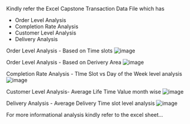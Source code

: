 Kindly refer the Excel Capstone Transaction Data File which has 
- Order Level Analysis
- Completion Rate Analysis
- Customer Level Analysis
- Delivery Analysis

Order Level Analysis - Based on Time slots
![image](https://github.com/user-attachments/assets/229e2ea8-c7e8-4ba3-97c9-e2da36240c8f)

Order Level Analysis - Based on Derivery Area
![image](https://github.com/user-attachments/assets/72ef8de2-cd49-46e9-a271-f0d5b7955ba0)

Completion Rate Analysis - TIme Slot vs Day of the Week level analysis
![image](https://github.com/user-attachments/assets/e3d16096-211a-42a1-aec1-4c6495066aef)

Customer Level Analysis- Average Life Time Value month wise
![image](https://github.com/user-attachments/assets/f2f7c17e-0c09-49b3-8834-9897d02c03e8)

Delivery Analysis - Average Delivery Time slot level analysis
![image](https://github.com/user-attachments/assets/97bedd10-d65b-43fe-b5fa-22e648c610bb)

For more informational analysis kindly refer to the excel sheet...


